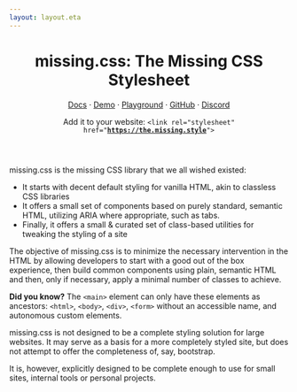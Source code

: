 ```yaml
---
layout: layout.eta
---
```


<main>

<header>

# <all-caps>missing<wbr>.css<v-h>:</v-h></all-caps> <sub-title>The Missing CSS Stylesheet</sub-title>

<nav>

[Docs](/docs/) ·
[Demo](/demos/) ·
[Playground](/playground/) ·
[GitHub](https://github.com/bigskysoftware/missing) ·
[Discord](https://htmx.org/discord)

</nav>

Add it to your website: <code>&lt;link rel="stylesheet" href="<strong>https://the.missing.style</strong>"></code>

</header>

missing.css is the missing CSS library that we all wished existed:

  * It starts with decent default styling for vanilla HTML, akin to classless CSS libraries
  * It offers a small set of components based on purely standard, semantic HTML, utilizing ARIA where appropriate, such as tabs.
  * Finally, it offers a small & curated set of class-based utilities for tweaking the styling of a site

The objective of missing.css is to minimize the necessary intervention in the HTML by allowing developers to
start with a good out of the box experience, then build common components using plain, semantic HTML and
then, only if necessary, apply a minimal number of classes to achieve.

<aside class="missing-card">

**Did you know?** The `<main>` element can only have these elements as ancestors:
`<html>`, `<body>`, `<div>`, `<form>` without an accessible name, and autonomous custom elements.

</aside>

missing.css is not designed to be a complete styling solution for large websites.  It may serve as a basis
for a more completely styled site, but does not attempt to offer the completeness of, say, bootstrap.

It is, however, explicitly designed to be complete enough to use for small sites, internal tools or
personal projects.

</main>

